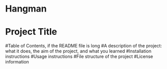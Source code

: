 # Hangman
# Project Title
#Table of Contents, if the README file is long
#A description of the project: what it does, the aim of the project, and what you learned
#Installation instructions
#Usage instructions
#File structure of the project
#License information

